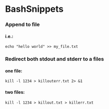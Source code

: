 # BashSnippets

### Append to file
#### i.e.:
    echo "hello world" >> my_file.txt
    
### Redirect both stdout and stderr to a files
#### one file:
    kill -l 1234 > killouterr.txt 2> &1
    
#### two files:
    kill -l 1234 > killout.txt > killerr.txt
    
